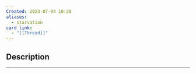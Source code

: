 ```yaml
---
Created: 2023-07-04 10:28
aliases:
  - starvation
card link:
  - "[[Thread]]"
---
```

## Description
---



